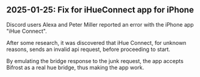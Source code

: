 ## 2025-01-25: Fix for iHueConnect app for iPhone

Discord users Alexa and Peter Miller reported an error with the iPhone app "iHue Connect".

After some research, it was discovered that iHue Connect, for unknown reasons,
sends an invalid api request, before proceeding to start.

By emulating the bridge response to the junk request, the app accepts Bifrost as
a real hue bridge, thus making the app work.
